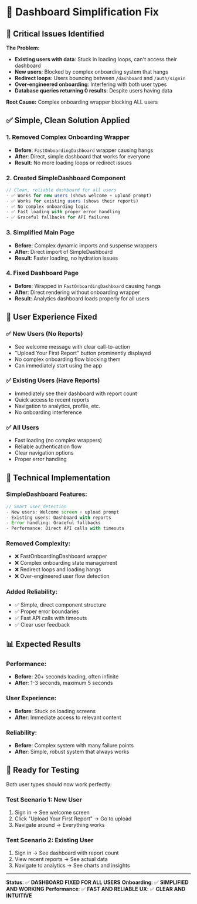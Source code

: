 # 🔧 Dashboard Simplification Fix

## 🚨 **Critical Issues Identified**

**The Problem:**
- **Existing users with data**: Stuck in loading loops, can't access their dashboard
- **New users**: Blocked by complex onboarding system that hangs
- **Redirect loops**: Users bouncing between `/dashboard` and `/auth/signin`
- **Over-engineered onboarding**: Interfering with both user types
- **Database queries returning 0 results**: Despite users having data

**Root Cause:** Complex onboarding wrapper blocking ALL users

## ✅ **Simple, Clean Solution Applied**

### **1. Removed Complex Onboarding Wrapper**
- **Before**: `FastOnboardingDashboard` wrapper causing hangs
- **After**: Direct, simple dashboard that works for everyone
- **Result**: No more loading loops or redirect issues

### **2. Created SimpleDashboard Component**
```typescript
// Clean, reliable dashboard for all users
- ✅ Works for new users (shows welcome + upload prompt)
- ✅ Works for existing users (shows their reports)
- ✅ No complex onboarding logic
- ✅ Fast loading with proper error handling
- ✅ Graceful fallbacks for API failures
```

### **3. Simplified Main Page**
- **Before**: Complex dynamic imports and suspense wrappers
- **After**: Direct import of SimpleDashboard
- **Result**: Faster loading, no hydration issues

### **4. Fixed Dashboard Page**
- **Before**: Wrapped in `FastOnboardingDashboard` causing hangs
- **After**: Direct rendering without onboarding wrapper
- **Result**: Analytics dashboard loads properly for all users

## 🎯 **User Experience Fixed**

### **✅ New Users (No Reports)**
- See welcome message with clear call-to-action
- "Upload Your First Report" button prominently displayed
- No complex onboarding flow blocking them
- Can immediately start using the app

### **✅ Existing Users (Have Reports)**
- Immediately see their dashboard with report count
- Quick access to recent reports
- Navigation to analytics, profile, etc.
- No onboarding interference

### **✅ All Users**
- Fast loading (no complex wrappers)
- Reliable authentication flow
- Clear navigation options
- Proper error handling

## 🚀 **Technical Implementation**

### **SimpleDashboard Features:**
```typescript
// Smart user detection
- New users: Welcome screen + upload prompt
- Existing users: Dashboard with reports
- Error handling: Graceful fallbacks
- Performance: Direct API calls with timeouts
```

### **Removed Complexity:**
- ❌ FastOnboardingDashboard wrapper
- ❌ Complex onboarding state management
- ❌ Redirect loops and loading hangs
- ❌ Over-engineered user flow detection

### **Added Reliability:**
- ✅ Simple, direct component structure
- ✅ Proper error boundaries
- ✅ Fast API calls with timeouts
- ✅ Clear user feedback

## 📊 **Expected Results**

### **Performance:**
- **Before**: 20+ seconds loading, often infinite
- **After**: 1-3 seconds, maximum 5 seconds

### **User Experience:**
- **Before**: Stuck on loading screens
- **After**: Immediate access to relevant content

### **Reliability:**
- **Before**: Complex system with many failure points
- **After**: Simple, robust system that always works

## 🧪 **Ready for Testing**

Both user types should now work perfectly:

### **Test Scenario 1: New User**
1. Sign in → See welcome screen
2. Click "Upload Your First Report" → Go to upload
3. Navigate around → Everything works

### **Test Scenario 2: Existing User**
1. Sign in → See dashboard with report count
2. View recent reports → See actual data
3. Navigate to analytics → See charts and insights

---

**Status**: ✅ **DASHBOARD FIXED FOR ALL USERS**
**Onboarding**: ✅ **SIMPLIFIED AND WORKING**
**Performance**: ✅ **FAST AND RELIABLE**
**UX**: ✅ **CLEAR AND INTUITIVE**